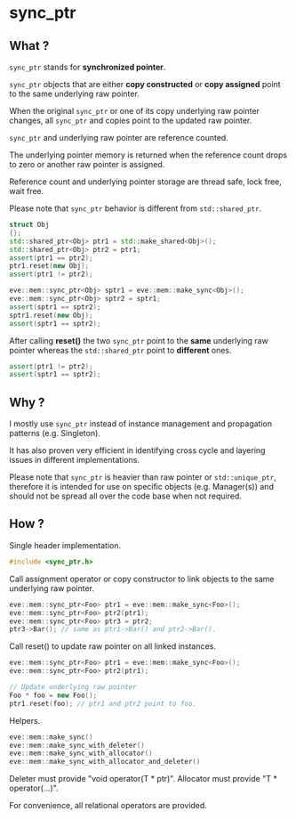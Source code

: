 # **sync_ptr** 

## What ?

`sync_ptr` stands for **synchronized pointer**.

`sync_ptr` objects that are either **copy constructed** or **copy assigned** point to the same underlying raw pointer.

When the original `sync_ptr` or one of its copy underlying raw pointer changes, all `sync_ptr` and copies point to the updated raw pointer.

`sync_ptr` and underlying raw pointer are reference counted.

The underlying pointer memory is returned when the reference count drops to zero or another raw pointer is assigned.

Reference count and underlying pointer storage are thread safe, lock free, wait free.

Please note that `sync_ptr` behavior is different from `std::shared_ptr`.
~~~cpp
struct Obj
{};
std::shared_ptr<Obj> ptr1 = std::make_shared<Obj>();
std::shared_ptr<Obj> ptr2 = ptr1;
assert(ptr1 == ptr2);
ptr1.reset(new Obj);
assert(ptr1 != ptr2);

eve::mem::sync_ptr<Obj> sptr1 = eve::mem::make_sync<Obj>();
eve::mem::sync_ptr<Obj> sptr2 = sptr1;
assert(sptr1 == sptr2);
sptr1.reset(new Obj);
assert(sptr1 == sptr2);
~~~ 
After calling **reset()** the two `sync_ptr` point to the **same** underlying raw pointer whereas the `std::shared_ptr` point to **different** ones.
~~~cpp
assert(ptr1 != ptr2);
assert(sptr1 == sptr2);
~~~



## Why ?

I mostly use `sync_ptr` instead of instance management and propagation patterns (e.g. Singleton).

It has also proven very efficient in identifying cross cycle and layering issues in different implementations.

Please note that `sync_ptr` is heavier than raw pointer or `std::unique_ptr`,
therefore it is intended for use on specific objects (e.g. Manager(s)) 
and should not be spread all over the code base when not required.

## How ?

Single header implementation.
~~~cpp
#include <sync_ptr.h>
~~~
    
Call assignment operator or copy constructor to link objects to the same underlying raw pointer.

~~~cpp
eve::mem::sync_ptr<Foo> ptr1 = eve::mem::make_sync<Foo>();
eve::mem::sync_ptr<Foo> ptr2(ptr1);
eve::mem::sync_ptr<Foo> ptr3 = ptr2;
ptr3->Bar(); // same as ptr1->Bar() and ptr2->Bar().
~~~

Call reset() to update raw pointer on all linked instances.
~~~cpp
eve::mem::sync_ptr<Foo> ptr1 = eve::mem::make_sync<Foo>();
eve::mem::sync_ptr<Foo> ptr2(ptr1);

// Update underlying raw pointer
Foo * foo = new Foo();
ptr1.reset(foo); // ptr1 and ptr2 point to foo.
~~~

Helpers.
~~~cpp
eve::mem::make_sync()
eve::mem::make_sync_with_deleter()
eve::mem::make_sync_with_allocator()
eve::mem::make_sync_with_allocator_and_deleter()
~~~

Deleter must provide "void operator(T * ptr)".
Allocator must provide "T * operator(...)".

For convenience, all relational operators are provided.
